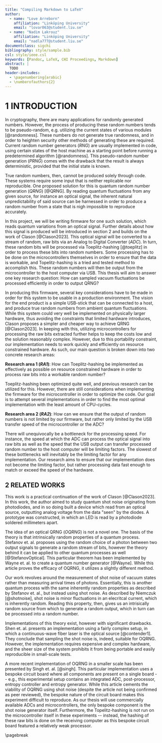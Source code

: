 ```yaml
---
title: "Compiling Markdown to LaTeX"
author:
  - name: "Love Arreborn"
    affiliation: "Linköping University"
    email: "lovar063@student.liu.se"
  - name: "Nadim Lakrouz"
    affiliation: "Linköping University"
    email: "nadla777@student.liu.se"
documentclass: sigchi
bibliography: style/sample.bib
csl: style/ieee.csl
keywords: [Pandoc, LaTeX, CHI Proceedings, Markdown]
abstract: |
  TODO
header-includes:
  - \pagenumbering{arabic}
  - \numberofauthors{2}
---
```


# 1 INTRODUCTION

In cryptography, there are many applications for randomly generated numbers.
However, the process of producing these random numbers tends to be
pseudo-random, e.g. utilizing the current states of various modules
[@randomness]. These numbers do not generate true randomness, and in order to
heighten security other methods of generating these are required. Current random
number generators (_RNG_) are usually implemented in code, using certain states
of the host machine as a starting point before running a predetermined algorithm
[@randomness]. This pseudo-random number generation (_PRNG_) comes with the
drawback that the result is always deterministic, provided that the initial
state is known.

True random numbers, then, cannot be produced solely through code. These systems
require some input that is neither replicable nor reproducible. One proposed
solution for this is quantum random number generation (_QRNG_) [@QRNG]. By
reading quantum fluctuations from any given source, for instance an optical
signal, the inherent natural unpredictability of said source can be harnessed in
order to produce a random number from a state that is nigh impossible to
reproduce accurately.

In this project, we will be writing firmware for one such solution, which reads
quantum variations from an optical signal. Further details about how this signal
is produced will be introduced in section 2 and builds on the work of Clason
[@Clason2023]. This optical signal will be converted to a stream of random, raw
bits via an Analog to Digital Converter (_ADC_). In turn, these random bits will
be processed via Toeplitz-hashing [@toeplitz] in order to process these bits
into random numbers. Some processing has to be done on the microcontrollers
themselves in order to ensure that the data is workable, and Topelitz-hashing is
a tried and tested method to accomplish this. These random numbers will then be
output from the microcontroller to the host computer via USB. This thesis will
aim to answer one key research question: How can sampled vacuum fluctuations be
processed efficiently in order to output QRNG?

In producing this firmware, several key considerations have to be made in order
for this system to be usable in a production environment. The vision for the end
product is a simple USB-stick that can be connected to a host, and produce true
random numbers from ambient quantum fluctuations. While this system could very
well be implemented on physically larger hardware, thus avoiding the constraints
that limited hardware introduces, Clason proposes a simpler and cheaper way to
achieve QRNG [@Clason2023]. In keeping with this, utilizing microcontrollers for
processing the raw bits extracted further helps to keep the costs low and the
solution reasonably complex. However, due to this portability constraint, our
implementation needs to work quickly and efficiently on resource constrained
hardware. As such, our main question is broken down into two concrete research
areas:

**Research area 1 (_RA1_)**: How can Toeplitz-hashing be implemented as
effectively as possible on resource constrained hardware in order to process raw
bits into a workable random number?

Toeplitz-hashing been optimized quite well, and previous research can be
utilized for this. However, there are still considerations when implementing the
firmware for the microcontroller in order to optimize the code. Our goal is to
attempt several implementations in order to find the most optimal implementation
with the least amount of CPU-cycles.

**Research area 2 (_RA2_)**: How can we ensure that the output of random numbers
is not limited by our firmware, but rather only limited by the USB transfer
speed of the microcontroller or the ADC?

There will unequivocally be a bottleneck for the processing speed. For instance,
the speed at which the ADC can process the optical signal into raw bits as well
as the speed that the USB output can transfer processed random number to the
host computer will be limiting factors. The slowest of these bottlenecks will
inevitably be the limiting factor for any implementation. Our research aims to
ensure that our implementation does not become the limiting factor, but rather
processing data fast enough to match or exceed the speed of the hardware.

## 2 RELATED WORKS

This work is a practical continuation of the work of Clason [@Clason2023]. In
this work, the author aimed to study quantum shot noise originating from
photodiodes, and in so doing built a device which read from an optical source,
outputting analog voltage from the data "seen" by the diodes. A prototype was
constructed, in which an LED is read by a photodiode soldered millimeters apart.

The idea of an optical QRNG (_OQRNG_) is not a novel one. The basis of the
theory is that intrinsically random properties of a quantum process. Stefanov
et. al. proposes using the random choice of a photon between two output signals
to generate a random stream of bits, however the theory behind it can be applied
to other quantum processes as well [@StefanovOptical]. This particular theorem
has been implemented by Wayne et. al. to create a quantum number generator
[@Wayne]. While this article proves the efficacy of OQRNG, it utilizes a
slightly different method.

Our work revolves around the measurement of shot noise of vacuum states rather
than measuring arrival times of photons. Essentially, this is another quantum process
with the same inherently random properties as described by Stefanov et. al., but
instead using shot noise. As described by Niemczuk [@shotnoise], shot noise is
minor fluctuations in an elecritcal current, which is inherently random. Reading
this property, then, gives us an intrisically random source from which to
generate a random output, which in turn can be processed into a random number.

Implementations of this theory exist, however with significant drawbacks. Shen
et. al. presents an implementation using a fairly complex setup, in which a
continuous-wave fiber laser is the optical source [@contender1]. They conclude
that sampling the shot noise is, indeed, suitable for OQRNG. However, the
implementation requires expensive and complex hardware, and the sheer size of
the system prohibits it from being portable and easily reproducible in
small-scale tests.

A more recent implementation of OQRNG in a smaller scale has been presented by
Singh et. al. [@singh]. This particular implementation uses a bespoke circuit
board where all components are present on a single board -- e.g., this
experimental setup contains an integrated ADC, post-processor, entropy
controller and entropy generator. While this article cements the viability of
OQRNG using shot noise (despite the article not being confirmed as peer
reviewed), the bespoke nature of the circuit board makes this experiment
difficult to reproduce. As our thesis will use commercially available ADCs and
microcontrollers, the only bespoke component is the shot noise generator itself.
Furthermore, the Topelitz-hashing is not run on the microcontroller itself in
these experiments -- instead, the hashing of these raw bits is done on the
receiving computer as this bespoke circuit board featured a relatively weak
processor.

\pagebreak
